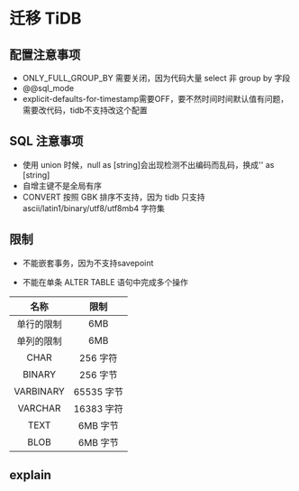 # 迁移 TiDB

## 配置注意事项

- ONLY_FULL_GROUP_BY 需要关闭，因为代码大量 select 非 group by 字段
- @@sql_mode
- explicit-defaults-for-timestamp需要OFF，要不然时间时间默认值有问题，需要改代码，tidb不支持改这个配置

## SQL 注意事项

- 使用 union 时候，null as [string]会出现检测不出编码而乱码，换成'' as [string]
- 自增主键不是全局有序
- CONVERT 按照 GBK 排序不支持，因为 tidb 只支持 ascii/latin1/binary/utf8/utf8mb4 字符集

## 限制

- 不能嵌套事务，因为不支持savepoint

- 不能在单条 ALTER TABLE 语句中完成多个操作

|    名称    |    限制    |
| :--------: | :--------: |
| 单行的限制 |    6MB     |
| 单列的限制 |    6MB     |
|    CHAR    |  256 字符  |
|   BINARY   |  256 字节  |
| VARBINARY  | 65535 字节 |
|  VARCHAR   | 16383 字符 |
|    TEXT    |  6MB 字节  |
|    BLOB    |  6MB 字节  |

## explain
